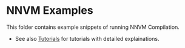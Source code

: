 NNVM Examples
=============
This folder contains example snippets of running NNVM Compilation.

- See also [Tutorials](../tutorials) for tutorials with detailed explainations.
